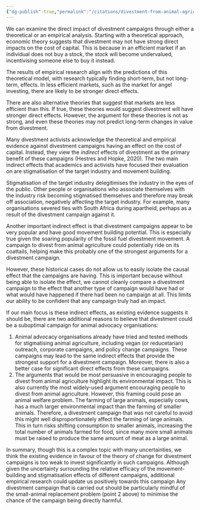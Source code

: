 ```yaml
---
{"dg-publish":true,"permalink":"/citations/divestment-from-animal-agriculture-what-does-it-achieve-animal-ask/","created":"2025-10-01T10:42:08.346+01:00","updated":"2025-10-01T10:53:17.939+01:00"}
---
```


We can examine the direct impact of divestment campaigns through either a theoretical or an empirical analysis. Starting with a theoretical approach, economic theory suggests that divestment may not have strong direct impacts on the cost of capital. This is because in an efficient market if an individual does not buy a stock, the stock will become undervalued, incentivising someone else to buy it instead.

The results of empirical research align with the predictions of this theoretical  model, with research typically finding short-term, but not long-term, effects. In less efficient markets, such as the market for angel investing, there are likely to be stronger direct effects.

There are also alternative theories that suggest that markets are less efficient than this. If true, these theories would suggest divestment will have stronger direct effects. However, the argument for these theories is not as strong, and even these theories may not predict long-term changes in value from divestment.

Many divestment activists acknowledge the theoretical and empirical evidence against divestment campaigns having an effect on the cost of capital. Instead, they view the _indirect_ effects of divestment as the primary benefit of these campaigns (Hestres and Hopke, 2020). The two main indirect effects that academics and activists have focused their evaluation on are stigmatisation of the target industry and movement building.

Stigmatisation of the target industry delegitimises the industry in the eyes of the public. Other people or organisations who associate themselves with the industry risk becoming stigmatised themselves and therefore may break off association, negatively affecting the target industry. For example, many organisations severed ties with South Africa during apartheid, perhaps as a result of the divestment campaign against it.

Another important indirect effect is that divestment campaigns appear to be very popular and have good movement building potential. This is especially true given the soaring popularity of the fossil fuel divestment movement. A campaign to divest from animal agriculture could potentially ride on its coattails, helping make this probably one of the strongest arguments for a divestment campaign.

However, these historical cases do not allow us to easily isolate the causal effect that the campaigns are having. This is important because without being able to isolate the effect, we cannot cleanly compare a divestment campaign to the effect that another type of campaign would have had or what would have happened if there had been no campaign at all. This limits our ability to be confident that any campaign truly had an impact.

If our main focus is these indirect effects, as existing evidence suggests it should be, there are two additional reasons to believe that divestment could be a suboptimal campaign for animal advocacy organisations:

1.  Animal advocacy organisations already have tried and tested methods for stigmatising animal agriculture, including vegan (or reducetarian) outreach, corporate campaigns, and policy change campaigns. These campaigns may lead to the same indirect effects that provide the strongest support for a divestment campaign. Moreover, there is also a better case for significant direct effects from these campaigns.
2.  The arguments that would be most persuasive in encouraging people to divest from animal agriculture highlight its environmental impact. This is also currently the most widely-used argument encouraging people to divest from animal agriculture. However, this framing could pose an animal welfare problem. The farming of large animals, especially cows, has a much larger environmental impact than the farming of smaller animals. Therefore, a divestment campaign that was not careful to avoid this might well disproportionately affect the farming of large animals. This in turn risks shifting consumption to smaller animals, increasing the total number of animals farmed for food, since many more small animals must be raised to produce the same amount of meat as a large animal.

In summary, though this is a complex topic with many uncertainties, we think the existing evidence in favour of the theory of change for divestment campaigns is too weak to invest significantly in such campaigns. Although given the uncertainty surrounding the relative efficacy of the movement-building and stigmatisation effects of different campaigns, additional empirical research could update us positively towards this campaign Any divestment campaign that is carried out should be particularly mindful of the small-animal replacement problem (point  2 above) to minimise the chance of the campaign being directly harmful.